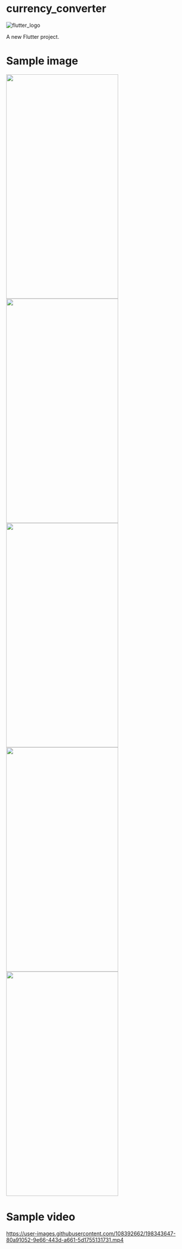 # currency_converter

![flutter_logo](https://user-images.githubusercontent.com/108392662/191526508-39a3a0f1-41b4-46b1-82a2-0754eac264c5.png)

A new Flutter project.


# Sample image

<img src="https://user-images.githubusercontent.com/108392662/198343818-4b7b09a3-0d39-4e55-b2e0-a14637453ee6.jpg"  width="300" height="600">
<img src="https://user-images.githubusercontent.com/108392662/198343838-fb02c38d-2a3b-4cf6-9b79-1293e591687d.jpg"  width="300" height="600">
<img src="https://user-images.githubusercontent.com/108392662/198343840-dc2599d6-f9e7-42ee-a521-e7d79fbd8eaf.jpg"  width="300" height="600">
<img src="https://user-images.githubusercontent.com/108392662/198343857-a39f4946-15ec-400f-8906-9d72e4cceefb.jpg"  width="300" height="600">
<img src="https://user-images.githubusercontent.com/108392662/198343846-44f16da4-f411-49b2-986e-8451adeb8647.jpg"  width="300" height="600">

# Sample video
https://user-images.githubusercontent.com/108392662/198343647-80a91052-9e66-443d-a661-5d1755131731.mp4




